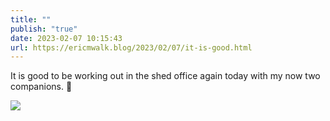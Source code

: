 ```yaml
---
title: ""
publish: "true"
date: 2023-02-07 10:15:43
url: https://ericmwalk.blog/2023/02/07/it-is-good.html
---
```

It is good to be working out in the shed office again today with my now two companions. 🐶

![](https://ericmwalk.blog/uploads/2023/37e434e7a0.jpg)